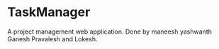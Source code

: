 # TaskManager
A project management web application.
Done by maneesh yashwanth Ganesh Pravalesh and Lokesh.
